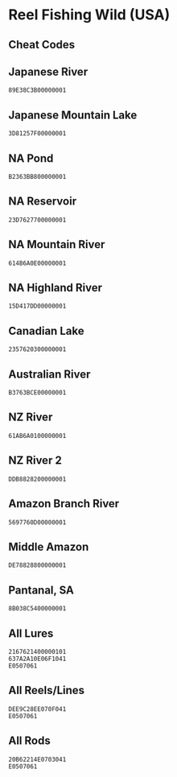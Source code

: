 # Reel Fishing Wild (USA)

## Cheat Codes

## Japanese River

```
89E38C3B00000001

```

## Japanese Mountain Lake

```
3D81257F00000001

```

## NA Pond

```
B2363BB800000001

```

## NA Reservoir

```
23D7627700000001

```

## NA Mountain River

```
614B6A0E00000001

```

## NA Highland River

```
15D417DD00000001

```

## Canadian Lake

```
2357620300000001

```

## Australian River

```
B3763BCE00000001

```

## NZ River

```
61AB6A0100000001

```

## NZ River 2

```
DDB8828200000001

```

## Amazon Branch River

```
5697760D00000001

```

## Middle Amazon

```
DE78828800000001

```

## Pantanal, SA

```
8B038C5400000001

```

## All Lures

```
2167621400000101
637A2A10E06F1041
E0507061

```

## All Reels/Lines

```
DEE9C28EE070F041
E0507061

```

## All Rods

```
20B62214E0703041
E0507061

```

